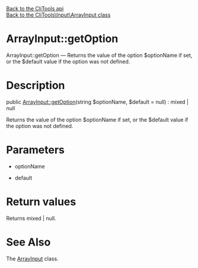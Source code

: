 [Back to the CliTools api](https://github.com/lingtalfi/CliTools/blob/master/doc/api/CliTools.md)<br>
[Back to the CliTools\Input\ArrayInput class](https://github.com/lingtalfi/CliTools/blob/master/doc/api/CliTools/Input/ArrayInput.md)


ArrayInput::getOption
================



ArrayInput::getOption — Returns the value of the option $optionName if set, or the $default value if the option was not defined.




Description
================


public [ArrayInput::getOption](https://github.com/lingtalfi/CliTools/blob/master/doc/api/CliTools/Input/ArrayInput/getOption.md)(string $optionName, $default = null) : mixed | null




Returns the value of the option $optionName if set, or the $default value if the option was not defined.




Parameters
================


- optionName

    

- default

    


Return values
================

Returns mixed | null.







See Also
================

The [ArrayInput](https://github.com/lingtalfi/CliTools/blob/master/doc/api/CliTools/Input/ArrayInput.md) class.
